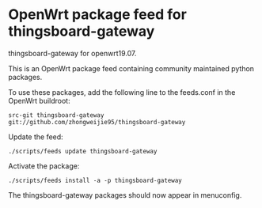 # OpenWrt package feed for thingsboard-gateway
thingsboard-gateway for openwrt19.07.

This is an OpenWrt package feed containing community maintained python packages.

To use these packages, add the following line to the feeds.conf in the OpenWrt buildroot:



    src-git thingsboard-gateway git://github.com/zhongweijie95/thingsboard-gateway


Update the feed:


    ./scripts/feeds update thingsboard-gateway 


Activate the package:


    ./scripts/feeds install -a -p thingsboard-gateway


The thingsboard-gateway packages should now appear in menuconfig.
